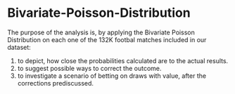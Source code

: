 # Bivariate-Poisson-Distribution
The purpose of the analysis is, by applying the Bivariate Poisson Distribution on each one of the 132K footbal matches included in our dataset:

1. to depict, how close the probabilities calculated are to the actual results.
2. to suggest possible ways to correct the outcome.
3. to investigate a scenario of betting on draws with value, after the corrections prediscussed.
